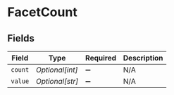 # FacetCount


## Fields

| Field              | Type               | Required           | Description        |
| ------------------ | ------------------ | ------------------ | ------------------ |
| `count`            | *Optional[int]*    | :heavy_minus_sign: | N/A                |
| `value`            | *Optional[str]*    | :heavy_minus_sign: | N/A                |